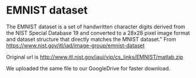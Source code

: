 # EMNIST dataset

The EMNIST dataset is a set of handwritten character digits derived from the NIST Special Database 19
and converted to a 28x28 pixel image format and dataset structure that directly matches the MNIST dataset."
From https://www.nist.gov/itl/iad/image-group/emnist-dataset

Original url is http://www.itl.nist.gov/iaui/vip/cs_links/EMNIST/matlab.zip

We uploaded the same file to our GoogleDrive for faster download.
